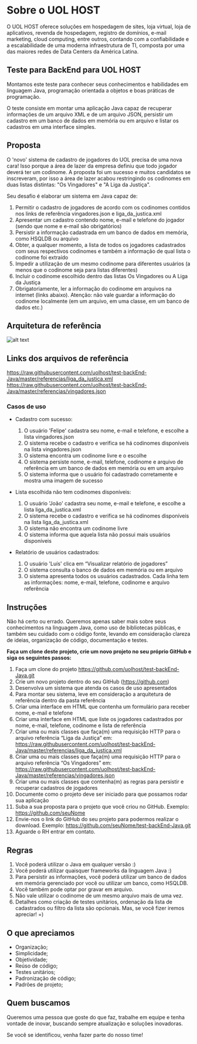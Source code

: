 Sobre o UOL HOST
===============
O UOL HOST oferece soluções em hospedagem de sites, loja virtual, loja de aplicativos, revenda de hospedagem, registro de domí­nios, e-mail marketing, cloud computing, entre outros, contando com a confiabilidade e a escalabilidade de uma moderna infraestrutura de TI, composta por uma das maiores redes de Data Centers da América Latina.

## Teste para BackEnd para UOL HOST
Montamos este teste para conhecer seus conhecimentos e habilidades em linguagem Java, programação orientada a objetos e boas práticas de programação.

O teste consiste em montar uma aplicação Java capaz de recuperar informações de um arquivo XML e de um arquivo JSON, persistir um cadastro em um banco de dados em memória ou em arquivo e listar os cadastros em uma interface simples.

## Proposta

O 'novo' sistema de cadastro de jogadores do UOL precisa de uma nova cara! Isso porque a área de lazer da empresa definiu que todo jogador deverá ter um codinome. A proposta foi um sucesso e muitos candidatos se inscreveram, por isso a área de lazer acabou restringindo os codinomes em duas listas distintas: "Os Vingadores" e "A Liga da Justiça".

Seu desafio é elaborar um sistema em Java capaz de:

1. Permitir o cadastro de jogadores de acordo com os codinomes contidos nos links de referência vingadores.json e liga_da_justica.xml
2. Apresentar um cadastro contendo nome, e-mail e telefone do jogador (sendo que nome e e-mail são obrigatórios)
3. Persistir a informação cadastrada em um banco de dados em memória, como HSQLDB ou arquivo
4. Obter, a qualquer momento, a lista de todos os jogadores cadastrados com seus respectivos codinomes e também a informação de qual lista o codinome foi extraído
5. Impedir a utilização de um mesmo codinome para diferentes usuários (a menos que o codinome seja para listas diferentes)
6. Incluir o codinome escolhido dentro das listas Os Vingadores ou A Liga da Justiça
7. Obrigatoriamente, ler a informação do codinome em arquivos na internet (links abaixo). Atenção: não vale guardar a informação do codinome localmente (em um arquivo, em uma classe, em um banco de dados etc.)

## Arquitetura de referência

![alt text](https://raw.githubusercontent.com/uolhost/test-backEnd-Java/master/referencias/arquitetura.png)

## Links dos arquivos de referência
https://raw.githubusercontent.com/uolhost/test-backEnd-Java/master/referencias/liga_da_justica.xml
https://raw.githubusercontent.com/uolhost/test-backEnd-Java/master/referencias/vingadores.json

### Casos de uso

+ Cadastro com sucesso:
    1. O usuário 'Felipe' cadastra seu nome, e-mail e telefone, e escolhe a lista vingadores.json
    2. O sistema recebe o cadastro e verifica se há codinomes disponíveis na lista vingadores.json
    3. O sistema encontra um codinome livre e o escolhe
    4. O sistema persiste nome, e-mail, telefone, codinome e arquivo de referência em um banco de dados em memória ou em um arquivo
    5. O sistema informa que o usuário foi cadastrado corretamente e mostra uma imagem de sucesso

+ Lista escolhida não tem codinomes disponíveis:
    1. O usuário 'João' cadastra seu nome, e-mail e telefone, e escolhe a lista liga_da_justica.xml
    2. O sistema recebe o cadastro e verifica se há codinomes disponíveis na lista liga_da_justica.xml
    3. O sistema não encontra um codinome livre
    4. O sistema informa que aquela lista não possui mais usuários disponíveis

+ Relatório de usuários cadastrados:
    1. O usuário 'Luís' clica em “Visualizar relatório de jogadores”
    2. O sistema consulta o banco de dados em memória ou em arquivo
    3. O sistema apresenta todos os usuários cadastrados. Cada linha tem as informações: nome, e-mail, telefone, codinome e arquivo referência

## Instruções

Não há certo ou errado. Queremos apenas saber mais sobre seus conhecimentos na linguagem Java, como uso de bibliotecas públicas, e também seu cuidado com o código fonte, levando em consideração clareza de ideias, organização de código, documentação e testes.

**Faça um clone deste projeto, crie um novo projeto no seu próprio GitHub e siga os seguintes passos:**

1. Faça um clone do projeto https://github.com/uolhost/test-backEnd-Java.git
2. Crie um novo projeto dentro do seu GitHub (https://github.com)
3. Desenvolva um sistema que atenda os casos de uso apresentados
4. Para montar seu sistema, leve em consideração a arquitetura de referência dentro da pasta referência
5. Criar uma interface em HTML que contenha um formulário para receber nome, e-mail e telefone
6. Criar uma interface em HTML que liste os jogadores cadastrados por nome, e-mail, telefone, codinome e lista de referência
7. Criar uma ou mais classes que faça(m) uma requisição HTTP para o arquivo referência “Liga da Justiça” em: https://raw.githubusercontent.com/uolhost/test-backEnd-Java/master/referencias/liga_da_justica.xml
8. Criar uma ou mais classes que faça(m) uma requisição HTTP para o arquivo referência “Os Vingadores” em: https://raw.githubusercontent.com/uolhost/test-backEnd-Java/master/referencias/vingadores.json
9. Criar uma ou mais classes que contenha(m) as regras para persistir e recuperar cadastros de jogadores
10. Documente como o projeto deve ser iniciado para que possamos rodar sua aplicação
11. Suba a sua proposta para o projeto que você criou no GitHub. Exemplo: https://github.com/seuNome
12. Envie-nos o link do GitHub do seu projeto para podermos realizar o download. Exemplo: https://github.com/seuNome/test-backEnd-Java.git
13. Aguarde o RH entrar em contato.

## Regras
1. Você poderá utilizar o Java em qualquer versão :)
2. Você poderá utilizar quaisquer frameworks da linguagem Java :)
3. Para persistir as informações, você poderá utilizar um banco de dados em memória gerenciado por você ou utilizar um banco, como HSQLDB.
4. Você também pode optar por gravar em arquivo.
5. Não vale utilizar o codinome de um mesmo arquivo mais de uma vez.
6. Detalhes como criação de testes unitários, ordenação da lista de cadastrados ou filtro da lista são opcionais. Mas, se você fizer iremos apreciar! =)

## O que apreciamos
* Organização;
* Simplicidade;
* Objetividade;
* Reúso de código;
* Testes unitários;
* Padronização de código;
* Padrões de projeto;

## Quem buscamos
Queremos uma pessoa que goste do que faz, trabalhe em equipe e tenha vontade de inovar, buscando sempre atualização e soluções inovadoras.

Se você se identificou, venha fazer parte do nosso time!

